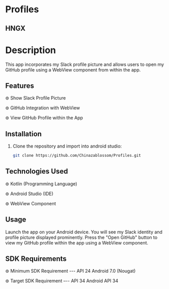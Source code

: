 # Profiles
## HNGX
# Description
This app incorporates my Slack profile picture and allows users to open my GitHub profile using a WebView component from within the app.

## Features
⊚ Show Slack Profile Picture

⊚ GitHub Integration with WebView

⊚ View GitHub Profile within the App

## Installation
1. Clone the repository and import into android studio:
   ```bash
   git clone https://github.com/Chinazablossom/Profiles.git

## Technologies Used
⊚ Kotlin (Programming Language)

⊚ Android Studio (IDE)

⊚ WebView Component

## Usage
Launch the app on your Android device.
You will see my Slack identity and profile picture displayed prominently.
Press the "Open GitHub" button to view my GitHub profile within the app using a WebView component.

## SDK Requirements

⊚ Minimum SDK Requirement --- API 24 Android 7.0 (Nougat)

⊚ Target SDK Requirement –-- API 34 Android API 34
 
